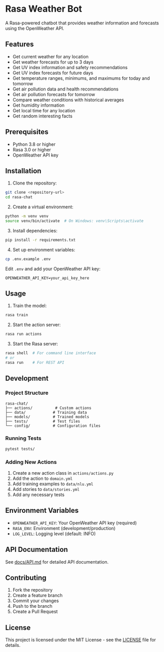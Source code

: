 # Rasa Weather Bot

A Rasa-powered chatbot that provides weather information and forecasts using the OpenWeather API.

## Features

- Get current weather for any location
- Get weather forecasts for up to 3 days
- Get UV index information and safety recommendations
- Get UV index forecasts for future days
- Get temperature ranges, minimums, and maximums for today and tomorrow
- Get air pollution data and health recommendations
- Get air pollution forecasts for tomorrow
- Compare weather conditions with historical averages
- Get humidity information
- Get local time for any location
- Get random interesting facts

## Prerequisites

- Python 3.8 or higher
- Rasa 3.0 or higher
- OpenWeather API key

## Installation

1. Clone the repository:
```bash
git clone <repository-url>
cd rasa-chat
```

2. Create a virtual environment:
```bash
python -m venv venv
source venv/bin/activate  # On Windows: venv\Scripts\activate
```

3. Install dependencies:
```bash
pip install -r requirements.txt
```

4. Set up environment variables:
```bash
cp .env.example .env
```
Edit `.env` and add your OpenWeather API key:
```
OPENWEATHER_API_KEY=your_api_key_here
```

## Usage

1. Train the model:
```bash
rasa train
```

2. Start the action server:
```bash
rasa run actions
```

3. Start the Rasa server:
```bash
rasa shell  # For command line interface
# or
rasa run    # For REST API
```

## Development

### Project Structure

```
rasa-chat/
├── actions/          # Custom actions
├── data/            # Training data
├── models/          # Trained models
├── tests/           # Test files
└── config/          # Configuration files
```

### Running Tests

```bash
pytest tests/
```

### Adding New Actions

1. Create a new action class in `actions/actions.py`
2. Add the action to `domain.yml`
3. Add training examples to `data/nlu.yml`
4. Add stories to `data/stories.yml`
5. Add any necessary tests

## Environment Variables

- `OPENWEATHER_API_KEY`: Your OpenWeather API key (required)
- `RASA_ENV`: Environment (development/production)
- `LOG_LEVEL`: Logging level (default: INFO)

## API Documentation

See [docs/API.md](docs/API.md) for detailed API documentation.

## Contributing

1. Fork the repository
2. Create a feature branch
3. Commit your changes
4. Push to the branch
5. Create a Pull Request

## License

This project is licensed under the MIT License - see the [LICENSE](LICENSE) file for details.